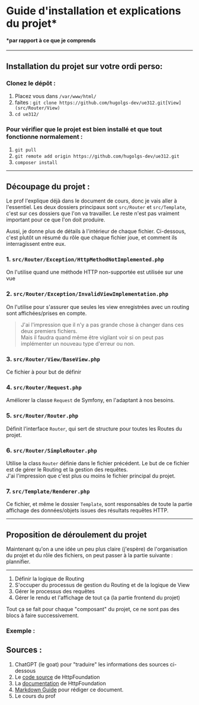 # Guide d'installation et explications du projet*

#### *par rapport à ce que je comprends

---

## Installation du projet sur votre ordi perso:

### Clonez le dépôt :

1. Placez vous dans ```/var/www/html/``` 
2. faites : ```git clone https://github.com/hugolgs-dev/ue312.git[View](src/Router/View)```
3. ```cd ue312/```

### Pour vérifier que le projet est bien installé et que tout fonctionne normalement :

1. ```git pull``` 
2. ```git remote add origin https://github.com/hugolgs-dev/ue312.git```
3. ```composer install```

---

## Découpage du projet :

Le prof l'explique déjà dans le document de cours, donc je vais aller à l'essentiel.
Les deux dossiers principaux sont ```src/Router``` et ```src/Template```, c'est sur ces dossiers que l'on va travailler. 
Le reste n'est pas vraiment important pour ce que l'on doit produire.

Aussi, je donne plus de détails à l'intérieur de chaque fichier. Ci-dessous, c'est plutôt un résumé du rôle que chaque fichier joue, et comment ils interragissent entre eux.


### 1. ```src/Router/Exception/HttpMethodNotImplemented.php```

On l'utilise quand une méthode HTTP non-supportée est utilisée sur une vue

### 2. ```src/Router/Exception/InvalidViewImplementation.php```

On l'utilise pour s'assurer que seules les view enregistrées avec un routing sont affichées/prises en compte.

> J'ai l'impression que il n'y a pas grande chose à changer dans ces deux premiers fichiers. <br>
> Mais il faudra quand même être vigilant voir si on peut pas implémenter un nouveau type d'erreur ou non.

### 3. ```src/Router/View/BaseView.php```

Ce fichier à pour but de définir 

### 4. ```src/Router/Request.php```

Améliorer la classe ```Request``` de Symfony, en l'adaptant à nos besoins. 

### 5. ```src/Router/Router.php```

Définit l'interface ```Router```, qui sert de structure pour toutes les Routes du projet.

### 6. ```src/Router/SimpleRouter.php```

Utilise la class ```Router``` définie dans le fichier précédent. Le but de ce fichier est de gérer le Routing et la gestion des requêtes. <br>
J'ai l'impression que c'est plus ou moins le fichier principal du projet.

### 7. ```src/Template/Renderer.php```

Ce fichier, et même le dossier ```Template```, sont responsables de toute la partie affichage des données/objets issues des résultats requêtes HTTP.

---

## Proposition de déroulement du projet

Maintenant qu'on a une idée un peu plus claire (j'espère) de l'organisation du projet et du rôle des fichiers, on peut passer à la partie suivante : plannifier.

---

1. Définir la logique de Routing
2. S'occuper du processus de gestion du Routing et de la logique de View
3. Gérer le processus des requêtes
4. Gérer le rendu et l'affichage de tout ça (la partie frontend du projet)

Tout ça se fait pour chaque "composant" du projet, ce ne sont pas des blocs à faire successivement.

 ### Exemple : 



## Sources :

1. ChatGPT (le goat) pour "traduire" les informations des sources ci-dessous
2. Le [code source](https://github.com/symfony/http-foundation) de HttpFoundation
3. La [documentation](https://symfony.com/doc/current/components/http_foundation.html) de HttpFoundation
4. [Markdown Guide](https://www.markdownguide.org/basic-syntax/) pour rédiger ce document.
5. Le cours du prof